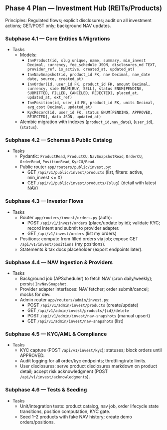 ## Phase 4 Plan — Investment Hub (REITs/Products)

Principles: Regulated flows; explicit disclosures; audit on all investment actions; GET/POST only; background NAV updates.

### Subphase 4.1 — Core Entities & Migrations
- Tasks
  - Models:
    - `InvProduct(id, slug unique, name, summary, min_invest Decimal, currency, fee_schedule JSON, disclosures_md TEXT, provider_ref, is_active, created_at, updated_at)`
    - `InvNavSnapshot(id, product_id FK, nav Decimal, nav_date date, source, created_at)`
    - `InvOrder(id, user_id FK, product_id FK, amount Decimal, currency, side ENUM[BUY, SELL], status ENUM[PENDING, SUBMITTED, FILLED, CANCELED, REJECTED], placed_at, updated_at, ext_ref)`
    - `InvPosition(id, user_id FK, product_id FK, units Decimal, avg_cost Decimal, updated_at)`
    - `KycRecord(id, user_id FK, status ENUM[PENDING, APPROVED, REJECTED], data JSON, updated_at)`
  - Alembic migration with indexes (`product_id,nav_date`), (`user_id`), (`status`).

### Subphase 4.2 — Schemas & Public Catalog
- Tasks
  - Pydantic: `ProductRead`, `ProductCU`, `NavSnapshotRead`, `OrderCU`, `OrderRead`, `PositionRead`, `KycCU/Read`.
  - Public router `app/routers/public/invest.py`:
    - GET `/api/v1/public/invest/products` (list, filters: active, min_invest <= X)
    - GET `/api/v1/public/invest/products/{slug}` (detail with latest NAV)

### Subphase 4.3 — Investor Flows
- Tasks
  - Router `app/routers/invest/orders.py` (auth):
    - POST `/api/v1/invest/orders` (place/update by id); validate KYC; record intent and submit to provider adapter.
    - GET `/api/v1/invest/orders` (list my orders)
  - Positions: compute from filled orders via job; expose GET `/api/v1/invest/positions` (my positions).
  - Statements & tax docs placeholder (export endpoints later).

### Subphase 4.4 — NAV Ingestion & Providers
- Tasks
  - Background job (APScheduler) to fetch NAV (cron daily/weekly); persist `InvNavSnapshot`.
  - Provider adapter interfaces: NAV fetcher; order submit/cancel; mocks for dev.
  - Admin router `app/routers/admin/invest.py`:
    - POST `/api/v1/admin/invest/products` (create/update)
    - GET `/api/v1/admin/invest/products/{id}/delete`
    - POST `/api/v1/admin/invest/nav-snapshots` (manual upsert)
    - GET `/api/v1/admin/invest/nav-snapshots` (list)

### Subphase 4.5 — KYC/AML & Compliance
- Tasks
  - KYC capture (POST `/api/v1/invest/kyc`); statuses; block orders until APPROVED.
  - Audit logging for all order/kyc endpoints; throttling/rate limits.
  - User disclosures: serve product disclosures markdown on product detail; accept risk acknowledgment (POST `/api/v1/invest/acknowledgments`).

### Subphase 4.6 — Tests & Seeding
- Tasks
  - Unit/integration tests: product catalog, nav job, order lifecycle state transitions, position computation, KYC gate.
  - Seed 1–2 products with fake NAV history; create demo orders/positions.



